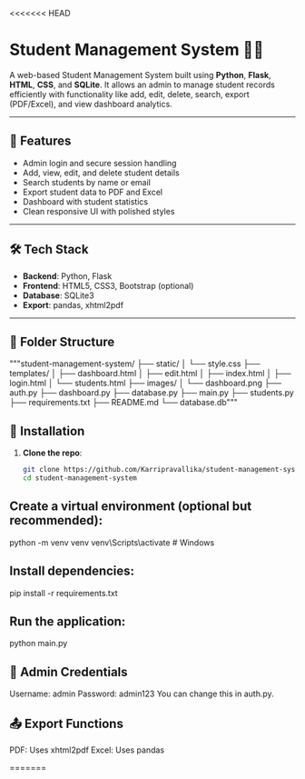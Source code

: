 <<<<<<< HEAD
# Student Management System 🧑‍🎓

A web-based Student Management System built using **Python**, **Flask**, **HTML**, **CSS**, and **SQLite**. It allows an admin to manage student records efficiently with functionality like add, edit, delete, search, export (PDF/Excel), and view dashboard analytics.

---

## 🚀 Features

- Admin login and secure session handling
- Add, view, edit, and delete student details
- Search students by name or email
- Export student data to PDF and Excel
- Dashboard with student statistics
- Clean responsive UI with polished styles

---

## 🛠️ Tech Stack

- **Backend**: Python, Flask
- **Frontend**: HTML5, CSS3, Bootstrap (optional)
- **Database**: SQLite3
- **Export**: pandas, xhtml2pdf

---

## 📁 Folder Structure

"""student-management-system/
├── static/
│ └── style.css
├── templates/
│ ├── dashboard.html
│ ├── edit.html
│ ├── index.html
│ ├── login.html
│ └── students.html
├── images/
│ └── dashboard.png
├── auth.py
├── dashboard.py
├── database.py
├── main.py
├── students.py
├── requirements.txt
├── README.md
└── database.db"""


## 🔧 Installation

1. **Clone the repo**:
   ```bash
   git clone https://github.com/Karripravallika/student-management-system.git
   cd student-management-system

## Create a virtual environment (optional but recommended): 

python -m venv venv
venv\Scripts\activate   # Windows

## Install dependencies:
pip install -r requirements.txt

## Run the application:
python main.py

## 🔑 Admin Credentials

Username: admin
Password: admin123
You can change this in auth.py.

## 📤 Export Functions

PDF: Uses xhtml2pdf
Excel: Uses pandas

=======


